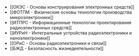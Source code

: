 - [[ОКЭС - Основы конструирования электронных средств]]
- [[ФОТПМ - Физические основы технологии производства микроэлектроники]]
- [[ИТПРС - Информационные технологии проектирования радиоэлектронных средств]]
- [[ИУРиН - Интегральные устройства радиоэлектроники и наноэлектроники]]
- [[ОРиС - Основы радиоэлектроники и связи]]
- [[БЖД - Безопасность жизнедеятельности]]